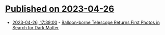 # [Published on 2023-04-26](index.md)

* [2023-04-26, 17:39:00](https://soylentnews.org/article.pl?sid=23/04/25/1351258&from=rss) - [Balloon-borne Telescope Returns First Photos in Search for Dark Matter](https://soylentnews.org/article.pl?sid=23/04/25/1351258&from=rss)
